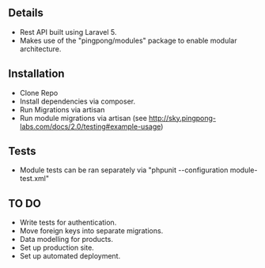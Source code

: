 ## Details
- Rest API built using Laravel 5.
- Makes use of the "pingpong/modules" package to enable modular architecture.

## Installation

- Clone Repo
- Install dependencies via composer.
- Run Migrations via artisan
- Run module migrations via artisan (see http://sky.pingpong-labs.com/docs/2.0/testing#example-usage)

## Tests

- Module tests can be ran separately via "phpunit --configuration module-test.xml"


## TO DO

- Write tests for authentication.
- Move foreign keys into separate migrations.
- Data modelling for products.
- Set up production site.
- Set up automated deployment.

